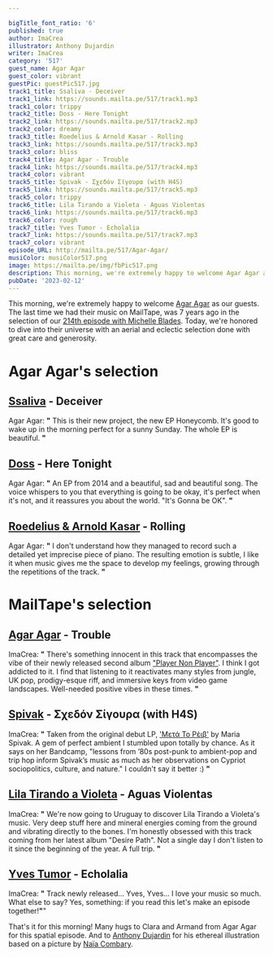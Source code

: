 ```yaml
---

bigTitle_font_ratio: '6'
published: true
author: ImaCrea
illustrator: Anthony Dujardin
writer: ImaCrea
category: '517'
guest_name: Agar Agar
guest_color: vibrant
guestPic: guestPic517.jpg
track1_title: Ssaliva - Deceiver
track1_link: https://sounds.mailta.pe/517/track1.mp3
track1_color: trippy
track2_title: Doss - Here Tonight
track2_link: https://sounds.mailta.pe/517/track2.mp3
track2_color: dreamy
track3_title: Roedelius & Arnold Kasar - Rolling
track3_link: https://sounds.mailta.pe/517/track3.mp3
track3_color: bliss
track4_title: Agar Agar - Trouble
track4_link: https://sounds.mailta.pe/517/track4.mp3
track4_color: vibrant
track5_title: Spivak - Σχεδόν Σίγουρα (with H4S)
track5_link: https://sounds.mailta.pe/517/track5.mp3
track5_color: trippy
track6_title: Lila Tirando a Violeta - Aguas Violentas
track6_link: https://sounds.mailta.pe/517/track6.mp3
track6_color: rough
track7_title: Yves Tumor - Echolalia
track7_link: https://sounds.mailta.pe/517/track7.mp3
track7_color: vibrant
episode_URL: http://mailta.pe/517/Agar-Agar/
musiColor: musiColor517.png
image: https://mailta.pe/img/fbPic517.png
description: This morning, we're extremely happy to welcome Agar Agar as our guests. The last time we had their music on MailTape, was 7 years ago in the selection of our 214th episode with Michelle Blades. Today, we're honored to dive into their universe with an aerial and eclectic selection done with great care and generosity.
pubDate: '2023-02-12'
---
```

This morning, we're extremely happy to welcome [Agar Agar](https://agar--agar.bandcamp.com/album/player-non-player) as our guests. The last time we had their music on MailTape, was 7 years ago in the selection of our [214th episode with Michelle Blades](https://www.mailta.pe/214/michelle-blades/). Today, we're honored to dive into their universe with an aerial and eclectic selection done with great care and generosity.


# Agar Agar's selection

## [Ssaliva](https://ssaliva.bandcamp.com) - Deceiver
Agar Agar: **"** This is their new project, the new EP Honeycomb. It's good to wake up in the morning perfect for a sunny Sunday. The whole EP is beautiful. **"** 

## [Doss](https://doss.bandcamp.com) - Here Tonight
Agar Agar: **"** An EP from 2014 and a beautiful, sad and beautiful song. The voice whispers to you that everything is going to be okay, it's perfect when it's not, and it reassures you about the world. "It's Gonna be OK". **"** 

## [Roedelius & Arnold Kasar](https://www.discogs.com/release/10477403-Hans-Joachim-Roedelius-Arnold-Kasar-Einfluss) - Rolling
Agar Agar: **"** I don't understand how they managed to record such a detailed yet imprecise piece of piano.
The resulting emotion is subtle, I like it when music gives me the space to develop my feelings, growing through the repetitions of the track. **"** 

 
# MailTape's selection

## [Agar Agar](https://agar--agar.bandcamp.com/album/player-non-player) - Trouble
ImaCrea: **"** There's something innocent in this track that encompasses the vibe of their newly released second album ["Player Non Player"](https://agar--agar.bandcamp.com/album/player-non-player). I think I got addicted to it. I find that listening to it reactivates many styles from jungle, UK pop, prodigy-esque riff, and immersive keys from video game landscapes. Well-needed positive vibes in these times. **"** 

## [Spivak](https://spivak.bandcamp.com) - Σχεδόν Σίγουρα (with H4S)
ImaCrea: **"** Taken from the original debut LP, ['Μετά Το Ρέιβ'](https://spivak.bandcamp.com/album/-) by Maria Spivak. A gem of perfect ambient I stumbled upon totally by chance. As it says on her Bandcamp, "lessons from ’80s post-punk to ambient-pop and trip hop inform Spivak’s music as much as her observations on Cypriot sociopolitics, culture, and nature." I couldn't say it better :) **"** 

## [Lila Tirando a Violeta](https://lilatirandoavioleta.bandcamp.com) - Aguas Violentas
ImaCrea: **"** We're now going to Uruguay to discover Lila Tirando a Violeta's music. Very deep stuff here and mineral energies coming from the ground and vibrating directly to the bones. I'm honestly obsessed with this track coming from her latest album "Desire Path". Not a single day I don't listen to it since the beginning of the year. A full trip. **"** 

## [Yves Tumor](https://yves-tumor.bandcamp.com) - Echolalia
ImaCrea: **"** Track newly released... Yves, Yves... I love your music so much. What else to say? Yes, something: if you read this let's make an episode together!**"**"

That's it for this morning! Many hugs to Clara and Armand from Agar Agar for this spatial episode. And to [Anthony Dujardin](https://www.instagram.com/fromthegarden/) for his ethereal illustration based on a picture by [Naïa Combary](https://www.naiacombary.com/acceuil).
